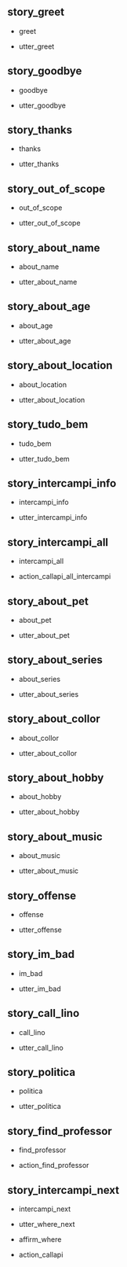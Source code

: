 ## story_greet <!--- The name of the story. It is not mandatory, but useful for debugging. --> 
* greet <!--- User input expressed as intent. In this case it represents users message 'Hello'. --> 
 - utter_greet <!--- The response of the chatbot expressed as an action. In this case it represents chatbot's response 'Hello, how can I help?' --> 
 
## story_goodbye
* goodbye
 - utter_goodbye

## story_thanks
* thanks
 - utter_thanks

## story_out_of_scope
* out_of_scope
 - utter_out_of_scope

## story_about_name
* about_name
 - utter_about_name

## story_about_age
* about_age
 - utter_about_age

## story_about_location
* about_location
 - utter_about_location

## story_tudo_bem
* tudo_bem
 - utter_tudo_bem

## story_intercampi_info
* intercampi_info
 - utter_intercampi_info

## story_intercampi_all
* intercampi_all
 - action_callapi_all_intercampi

## story_about_pet
* about_pet
 - utter_about_pet

## story_about_series
* about_series
 - utter_about_series

## story_about_collor
* about_collor
 - utter_about_collor

## story_about_hobby
* about_hobby
 - utter_about_hobby

## story_about_music
* about_music
 - utter_about_music 

## story_offense
* offense
 - utter_offense

## story_im_bad
* im_bad
 - utter_im_bad

## story_call_lino
* call_lino
 - utter_call_lino  

## story_politica
* politica
 - utter_politica

## story_find_professor
* find_professor
 - action_find_professor

## story_intercampi_next
* intercampi_next
 - utter_where_next
* affirm_where
 - action_callapi
